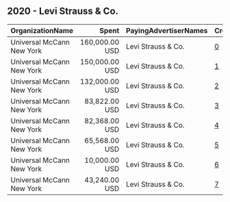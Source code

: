 ## 2020 - Levi Strauss & Co. 
|OrganizationName|Spent|PayingAdvertiserNames|CreativeUrls|Impressions|Genders|AgeBrackets|CountryCodes|BillingAddresses|CandidateBallotInformation|
|:---|---:|:---|:---|---:|:---|:---|:---|:---|:---|
|Universal McCann New York|160,000.00 USD|Levi Strauss & Co.|[0](https://www.snap.com/political-ads/asset/6b8e3433b70c31dae472787ab33be0fdf636d2663151576630ab9f2b3931c28c?mediaType=mp4)|46,576,061||18-34|united states|"PO Box 542026,Omaha,68154,US"||
|Universal McCann New York|150,000.00 USD|Levi Strauss & Co.|[1](https://www.snap.com/political-ads/asset/f9c27242aa1b9f21ad5b1acbaa3daa3568199ad045f28f1bba53bc5cd1817629?mediaType=mp4)|14,684,733||18-34|united states|"PO Box 542026,Omaha,68154,US"||
|Universal McCann New York|132,000.00 USD|Levi Strauss & Co.|[2](https://www.snap.com/political-ads/asset/a4c294d9b21fcff3dfcd22475b67c20e07f41332f125daf2da3c4a3c69594184?mediaType=mp4)|13,209,470||18-34|united states|"PO Box 542026,Omaha,68154,US"||
|Universal McCann New York|83,822.00 USD|Levi Strauss & Co.|[3](https://www.snap.com/political-ads/asset/a4c294d9b21fcff3dfcd22475b67c20e07f41332f125daf2da3c4a3c69594184?mediaType=mp4)|8,442,710||18-34|united states|"PO Box 542026,Omaha,68154,US"||
|Universal McCann New York|82,368.00 USD|Levi Strauss & Co.|[4](https://www.snap.com/political-ads/asset/a4c294d9b21fcff3dfcd22475b67c20e07f41332f125daf2da3c4a3c69594184?mediaType=mp4)|6,937,422||18-34|united states|"PO Box 542026,Omaha,68154,US"||
|Universal McCann New York|65,568.00 USD|Levi Strauss & Co.|[5](https://www.snap.com/political-ads/asset/a4c294d9b21fcff3dfcd22475b67c20e07f41332f125daf2da3c4a3c69594184?mediaType=mp4)|4,158,107||18-34|united states|"PO Box 542026,Omaha,68154,US"||
|Universal McCann New York|10,000.00 USD|Levi Strauss & Co.|[6](https://www.snap.com/political-ads/asset/228c06e57c6ff31a001388b49a37c31c526715750ef0724fe0f59834461a9e53?mediaType=mp4)|3,752,074||18-35|united states|"PO Box 542026,Omaha,68154,US"||
|Universal McCann New York|43,240.00 USD|Levi Strauss & Co.|[7](https://www.snap.com/political-ads/asset/a4c294d9b21fcff3dfcd22475b67c20e07f41332f125daf2da3c4a3c69594184?mediaType=mp4)|3,355,281||18-34|united states|"PO Box 542026,Omaha,68154,US"||
